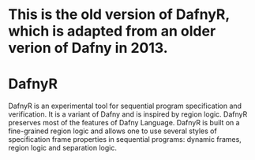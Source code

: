 # This is the old version of DafnyR, which is adapted from an older verion of Dafny in 2013.
# DafnyR
DafnyR is an experimental tool for sequential program specification and verification. It is a variant of Dafny and is inspired by region logic. DafnyR preserves most of the features of Dafny Language. DafnyR is built on a fine-grained region logic and allows one to use several styles of specification frame properties in sequential programs: dynamic frames, region logic and separation logic.



